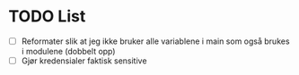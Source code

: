 # TODO List

- [ ] Reformater slik at jeg ikke bruker alle variablene i main som også brukes i modulene (dobbelt opp)
- [ ] Gjør kredensialer faktisk sensitive 
